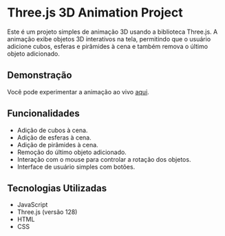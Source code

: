 # Three.js 3D Animation Project

Este é um projeto simples de animação 3D usando a biblioteca Three.js. A animação exibe objetos 3D interativos na tela, permitindo que o usuário adicione cubos, esferas e pirâmides à cena e também remova o último objeto adicionado.

## Demonstração

Você pode experimentar a animação ao vivo [aqui]().

## Funcionalidades

- Adição de cubos à cena.
- Adição de esferas à cena.
- Adição de pirâmides à cena.
- Remoção do último objeto adicionado.
- Interação com o mouse para controlar a rotação dos objetos.
- Interface de usuário simples com botões.

## Tecnologias Utilizadas

- JavaScript
- Three.js (versão 128)
- HTML
- CSS
